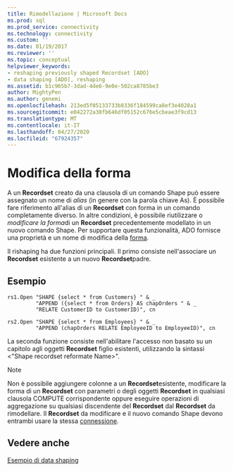 ```yaml
---
title: Rimodellazione | Microsoft Docs
ms.prod: sql
ms.prod_service: connectivity
ms.technology: connectivity
ms.custom: ''
ms.date: 01/19/2017
ms.reviewer: ''
ms.topic: conceptual
helpviewer_keywords:
- reshaping previously shaped Recordset [ADO]
- data shaping [ADO], reshaping
ms.assetid: b1c965b7-3dad-4de6-9e0e-502ca8785be3
author: MightyPen
ms.author: genemi
ms.openlocfilehash: 213ed5f05133733b8336f184599ca8ef3e4028a1
ms.sourcegitcommit: e042272a38fb646df05152c676e5cbeae3f9cd13
ms.translationtype: MT
ms.contentlocale: it-IT
ms.lasthandoff: 04/27/2020
ms.locfileid: "67924357"
---
```

# <a name="reshaping"></a>Modifica della forma
A un **Recordset** creato da una clausola di un comando Shape può essere assegnato un nome di *alias* (in genere con la parola chiave As). È possibile fare riferimento all'alias di un **Recordset** con forma in un comando completamente diverso. In altre condizioni, è possibile riutilizzare o *modificare la forma*di un **Recordset** precedentemente modellato in un nuovo comando Shape. Per supportare questa funzionalità, ADO fornisce una proprietà e un nome di modifica della [forma](../../../ado/reference/ado-api/reshape-name-property-dynamic-ado.md).  
  
 Il rishaping ha due funzioni principali. Il primo consiste nell'associare un **Recordset** esistente a un nuovo **Recordset**padre.  
  
## <a name="example"></a>Esempio  
  
```  
rs1.Open "SHAPE {select * from Customers} " & _  
         "APPEND ({select * from Orders} AS chapOrders " & _  
         "RELATE CustomerID to CustomerID)", cn  
  
rs2.Open "SHAPE {select * from Employees} " & _  
         "APPEND (chapOrders RELATE EmployeeID to EmployeeID)", cn  
```  
  
 La seconda funzione consiste nell'abilitare l'accesso non basato su un capitolo agli oggetti **Recordset** figlio esistenti, utilizzando la sintassi \<"Shape recordset reformate Name>".  
  
> [!NOTE]
>  Non è possibile aggiungere colonne a un **Recordset**esistente, modificare la forma di un **Recordset** con parametri o degli oggetti **Recordset** in qualsiasi clausola COMPUTE corrispondente oppure eseguire operazioni di aggregazione su qualsiasi discendente del **Recordset** dal **Recordset** da rimodellare. Il **Recordset** da modificare e il nuovo comando Shape devono entrambi usare la stessa [connessione](../../../ado/reference/ado-api/connection-object-ado.md).  
  
## <a name="see-also"></a>Vedere anche  
 [Esempio di data shaping](../../../ado/guide/data/data-shaping-example.md)
